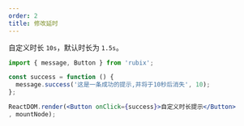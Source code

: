 ```yaml
---
order: 2
title: 修改延时
---
```


自定义时长 `10s`，默认时长为 `1.5s`。

````jsx
import { message, Button } from 'rubix';

const success = function () {
  message.success('这是一条成功的提示,并将于10秒后消失', 10);
};

ReactDOM.render(<Button onClick={success}>自定义时长提示</Button>
, mountNode);
````
